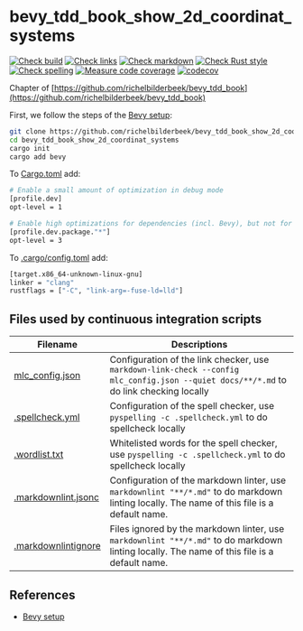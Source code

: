 # bevy_tdd_book_show_2d_coordinat_systems

[![Check build](https://github.com/richelbilderbeek/bevy_tdd_book_show_2d_coordinat_systems/actions/workflows/check_build.yaml/badge.svg?branch=master)](https://github.com/richelbilderbeek/bevy_tdd_book_show_2d_coordinat_systems/actions/workflows/check_build.yaml)
[![Check links](https://github.com/richelbilderbeek/bevy_tdd_book_show_2d_coordinat_systems/actions/workflows/check_links.yaml/badge.svg?branch=master)](https://github.com/richelbilderbeek/bevy_tdd_book_show_2d_coordinat_systems/actions/workflows/check_links.yaml)
[![Check markdown](https://github.com/richelbilderbeek/bevy_tdd_book_show_2d_coordinat_systems/actions/workflows/check_markdown.yaml/badge.svg?branch=master)](https://github.com/richelbilderbeek/bevy_tdd_book_show_2d_coordinat_systems/actions/workflows/check_markdown.yaml)
[![Check Rust style](https://github.com/richelbilderbeek/bevy_tdd_book_show_2d_coordinat_systems/actions/workflows/check_rust_style.yaml/badge.svg?branch=master)](https://github.com/richelbilderbeek/bevy_tdd_book_show_2d_coordinat_systems/actions/workflows/check_rust_style.yaml)
[![Check spelling](https://github.com/richelbilderbeek/bevy_tdd_book_show_2d_coordinat_systems/actions/workflows/check_spelling.yaml/badge.svg?branch=master)](https://github.com/richelbilderbeek/bevy_tdd_book_show_2d_coordinat_systems/actions/workflows/check_spelling.yaml)
[![Measure code coverage](https://github.com/richelbilderbeek/bevy_tdd_book_show_2d_coordinat_systems/actions/workflows/measure_codecov.yaml/badge.svg?branch=master)](https://github.com/richelbilderbeek/bevy_tdd_book_show_2d_coordinat_systems/actions/workflows/measure_codecov.yaml)
[![codecov](https://codecov.io/gh/richelbilderbeek/bevy_tdd_book_show_2d_coordinat_systems/graph/badge.svg?token=XAVFZYDQKZ)](https://codecov.io/gh/richelbilderbeek/bevy_tdd_book_show_2d_coordinat_systems)

Chapter of [https://github.com/richelbilderbeek/bevy_tdd_book](https://github.com/richelbilderbeek/bevy_tdd_book)

First, we follow the steps of the [Bevy setup](https://bevyengine.org/learn/quick-start/getting-started/setup/):

```bash
git clone https://github.com/richelbilderbeek/bevy_tdd_book_show_2d_coordinat_systems
cd bevy_tdd_book_show_2d_coordinat_systems
cargo init
cargo add bevy
```

To [Cargo.toml](Cargo.toml) add:

```bash
# Enable a small amount of optimization in debug mode
[profile.dev]
opt-level = 1

# Enable high optimizations for dependencies (incl. Bevy), but not for our code:
[profile.dev.package."*"]
opt-level = 3
```

To [.cargo/config.toml](.cargo/config.toml) add:

```bash
[target.x86_64-unknown-linux-gnu]
linker = "clang"
rustflags = ["-C", "link-arg=-fuse-ld=lld"]
```

## Files used by continuous integration scripts

Filename                                  |Descriptions
------------------------------------------|--------------------------------------------------------------------------------------------------------------------------------------
[mlc_config.json](mlc_config.json)        |Configuration of the link checker, use `markdown-link-check --config mlc_config.json --quiet docs/**/*.md` to do link checking locally
[.spellcheck.yml](.spellcheck.yml)        |Configuration of the spell checker, use `pyspelling -c .spellcheck.yml` to do spellcheck locally
[.wordlist.txt](.wordlist.txt)            |Whitelisted words for the spell checker, use `pyspelling -c .spellcheck.yml` to do spellcheck locally
[.markdownlint.jsonc](.markdownlint.jsonc)|Configuration of the markdown linter, use `markdownlint "**/*.md"` to do markdown linting locally. The name of this file is a default name.
[.markdownlintignore](.markdownlintignore)|Files ignored by the markdown linter, use `markdownlint "**/*.md"` to do markdown linting locally. The name of this file is a default name.

## References

* [Bevy setup](https://bevyengine.org/learn/quick-start/getting-started/setup/)
